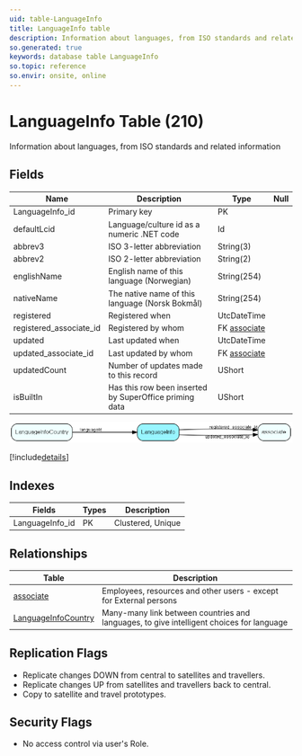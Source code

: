 ```yaml
---
uid: table-LanguageInfo
title: LanguageInfo table
description: Information about languages, from ISO standards and related information
so.generated: true
keywords: database table LanguageInfo
so.topic: reference
so.envir: onsite, online
---
```


# LanguageInfo Table (210)

Information about languages, from ISO standards and related information

## Fields

| Name | Description | Type | Null |
|------|-------------|------|:----:|
|LanguageInfo\_id|Primary key|PK| |
|defaultLcid|Language/culture id as a numeric .NET code|Id| |
|abbrev3|ISO 3-letter abbreviation|String(3)| |
|abbrev2|ISO 2-letter abbreviation|String(2)| |
|englishName|English name of this language (Norwegian)|String(254)| |
|nativeName|The native name of this language (Norsk Bokmål)|String(254)| |
|registered|Registered when|UtcDateTime| |
|registered\_associate\_id|Registered by whom|FK [associate](associate.md)| |
|updated|Last updated when|UtcDateTime| |
|updated\_associate\_id|Last updated by whom|FK [associate](associate.md)| |
|updatedCount|Number of updates made to this record|UShort| |
|isBuiltIn|Has this row been inserted by SuperOffice priming data|UShort| |


![LanguageInfo table relationship diagram](./media/LanguageInfo.png)

[!include[details](./includes/languageinfo.md)]

## Indexes

| Fields | Types | Description |
|--------|-------|-------------|
|LanguageInfo\_id |PK |Clustered, Unique |

## Relationships

| Table|  Description |
|------|-------------|
|[associate](associate.md)  |Employees, resources and other users - except for External persons |
|[LanguageInfoCountry](languageinfocountry.md)  |Many-many link between countries and languages, to give intelligent choices for language |


## Replication Flags

* Replicate changes DOWN from central to satellites and travellers.
* Replicate changes UP from satellites and travellers back to central.
* Copy to satellite and travel prototypes.

## Security Flags

* No access control via user's Role.

